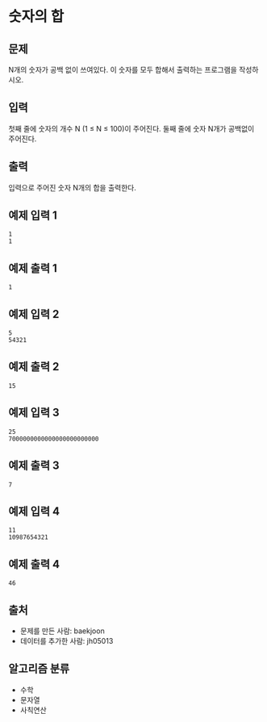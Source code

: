 # 숫자의 합
## 문제
N개의 숫자가 공백 없이 쓰여있다. 이 숫자를 모두 합해서 출력하는 프로그램을 작성하시오.

## 입력
첫째 줄에 숫자의 개수 N (1 ≤ N ≤ 100)이 주어진다. 둘째 줄에 숫자 N개가 공백없이 주어진다.

## 출력
입력으로 주어진 숫자 N개의 합을 출력한다.

## 예제 입력 1 
```
1
1
```
## 예제 출력 1 
```
1
```
## 예제 입력 2 
```
5
54321
```
## 예제 출력 2 
```
15
```
## 예제 입력 3 
```
25
7000000000000000000000000
```
## 예제 출력 3 
```
7
```
## 예제 입력 4 
```
11
10987654321
```
## 예제 출력 4 
```
46
```
## 출처
* 문제를 만든 사람: baekjoon
* 데이터를 추가한 사람: jh05013
## 알고리즘 분류
* 수학
* 문자열
* 사칙연산